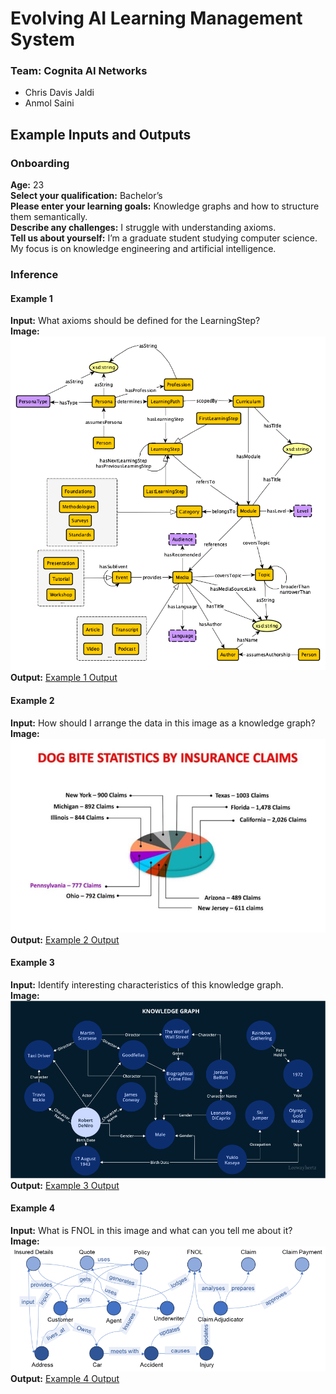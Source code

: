 # Evolving AI Learning Management System

### Team: Cognita AI Networks  
- Chris Davis Jaldi  
- Anmol Saini

## Example Inputs and Outputs

### Onboarding
**Age:** 23  
**Select your qualification:** Bachelor’s  
**Please enter your learning goals:** Knowledge graphs and how to structure them semantically.  
**Describe any challenges:** I struggle with understanding axioms.  
**Tell us about yourself:** I’m a graduate student studying computer science. My focus is on knowledge engineering and artificial intelligence.  

### Inference

#### Example 1

**Input:** What axioms should be defined for the LearningStep?  
**Image:**  
![currKG](images/currKG-schema.png)  
**Output:** [Example 1 Output](sample-examples/example1.md)

#### Example 2

**Input:** How should I arrange the data in this image as a knowledge graph?  
**Image:**  
![Dog Bites KG](images/dog-bite-kg.jpg)  
**Output:** [Example 2 Output](sample-examples/example2.md)

#### Example 3

**Input:** Identify interesting characteristics of this knowledge graph.  
**Image:**  
![Film KG](images/film-kg.png)  
**Output:** [Example 3 Output](sample-examples/example3.md)

#### Example 4

**Input:** What is FNOL in this image and what can you tell me about it?  
**Image:**  
![Insurance KG](images/insurance-kg.png)  
**Output:** [Example 4 Output](sample-examples/example4.md)
